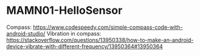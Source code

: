 # MAMN01-HelloSensor

Compass: https://www.codespeedy.com/simple-compass-code-with-android-studio/
Vibration in compass: https://stackoverflow.com/questions/13950338/how-to-make-an-android-device-vibrate-with-different-frequency/13950364#13950364
